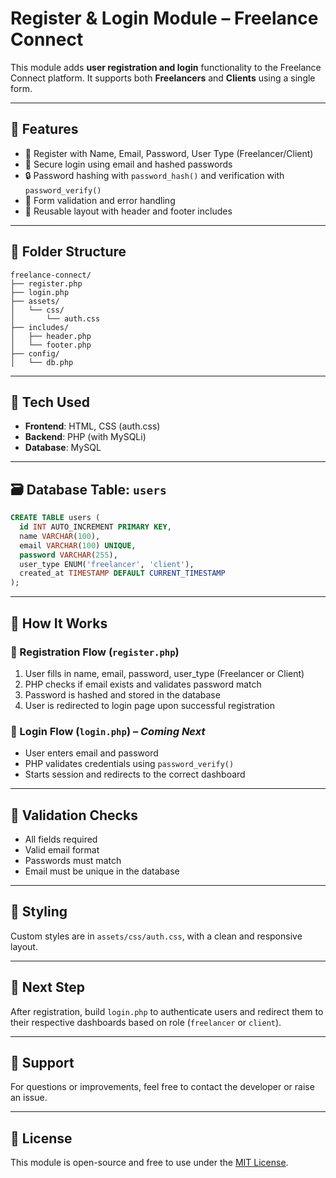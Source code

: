 # Register & Login Module – Freelance Connect

This module adds **user registration and login** functionality to the Freelance Connect platform. It supports both **Freelancers** and **Clients** using a single form.

---

## 🧾 Features

- 🔐 Register with Name, Email, Password, User Type (Freelancer/Client)
- 🔑 Secure login using email and hashed passwords
- 🔒 Password hashing with `password_hash()` and verification with `password_verify()`
- 🧪 Form validation and error handling
- 📂 Reusable layout with header and footer includes

---

## 📁 Folder Structure

```
freelance-connect/
├── register.php
├── login.php
├── assets/
│   └── css/
│       └── auth.css
├── includes/
│   ├── header.php
│   └── footer.php
├── config/
│   └── db.php
```

---

## 🧰 Tech Used

- **Frontend**: HTML, CSS (auth.css)
- **Backend**: PHP (with MySQLi)
- **Database**: MySQL

---

## 🗃️ Database Table: `users`

```sql
CREATE TABLE users (
  id INT AUTO_INCREMENT PRIMARY KEY,
  name VARCHAR(100),
  email VARCHAR(100) UNIQUE,
  password VARCHAR(255),
  user_type ENUM('freelancer', 'client'),
  created_at TIMESTAMP DEFAULT CURRENT_TIMESTAMP
);
```

---

## 📝 How It Works

### 🔹 Registration Flow (`register.php`)
1. User fills in name, email, password, user_type (Freelancer or Client)
2. PHP checks if email exists and validates password match
3. Password is hashed and stored in the database
4. User is redirected to login page upon successful registration

### 🔹 Login Flow (`login.php`) – *Coming Next*
- User enters email and password
- PHP validates credentials using `password_verify()`
- Starts session and redirects to the correct dashboard

---

## 🧪 Validation Checks

- All fields required
- Valid email format
- Passwords must match
- Email must be unique in the database

---

## 🎨 Styling

Custom styles are in `assets/css/auth.css`, with a clean and responsive layout.

---

## 🚀 Next Step

After registration, build `login.php` to authenticate users and redirect them to their respective dashboards based on role (`freelancer` or `client`).

---

## 🙋 Support

For questions or improvements, feel free to contact the developer or raise an issue.

---

## 📝 License

This module is open-source and free to use under the [MIT License](LICENSE).
